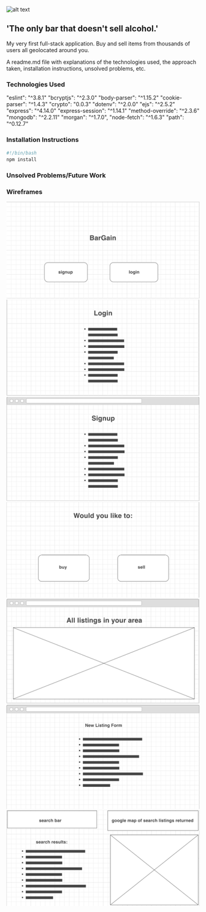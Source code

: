![alt text](wireframes/bargain.png)
## 'The only bar that doesn't sell alcohol.'
My very first full-stack application. Buy and sell items from thousands of users all geolocated around you. 

A readme.md file with explanations of the technologies used, the approach taken, installation instructions, unsolved problems, etc.

### Technologies Used
"eslint": "^3.8.1"
"bcryptjs": "^2.3.0"
"body-parser": "^1.15.2"
"cookie-parser": "^1.4.3"
"crypto": "0.0.3"
"dotenv": "^2.0.0"
"ejs": "^2.5.2"
"express": "^4.14.0"
"express-session": "^1.14.1"
"method-override": "^2.3.6"
"mongodb": "^2.2.11"
"morgan": "^1.7.0",
"node-fetch": "^1.6.3"
"path": "^0.12.7"

### Installation Instructions
```bash
#!/bin/bash
npm install
```

### Unsolved Problems/Future Work

### Wireframes
![alt text](wireframes/1.png)
![alt text](wireframes/2.png)
![alt text](wireframes/3.png)
![alt text](wireframes/4.png)
![alt text](wireframes/5.png)
![alt text](wireframes/6.png)
![alt text](wireframes/7.png)
